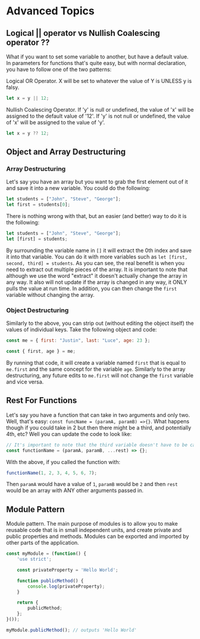# Advanced Topics

## Logical || operator vs Nullish Coalescing operator ??

What if you want to set some variable to another, but have a default value. In parameters for functions that's quite easy, but with normal declaration, you have to follow one of the two patterns:

Logical OR Operator. X will be set to whatever the value of Y is UNLESS y is falsy.
```javascript
let x = y || 12;
```

Nullish Coalescing Operator. If 'y' is null or undefined, the value of 'x' will be assigned to the default value of '12'.
If 'y' is not null or undefined, the value of 'x' will be assigned to the value of 'y'.
```javascript
let x = y ?? 12;
```

## Object and Array Destructuring

### Array Destructuring

Let's say you have an array but you want to grab the first element out of it and save it into a new variable. You could do the following:

```javascript
let students = ["John", "Steve", "George"];
let first = students[0];
```

There is nothing wrong with that, but an easier (and better) way to do it is the following:

```javascript
let students = ["John", "Steve", "George"];
let [first] = students;
```

By surrounding the variable name in `[]` it will extract the 0th index and save it into that variable. You can do it with more variables such as `let [first, second, third] = students`. As you can see, the real benefit is when you need to extract out multiple pieces of the array. It is important to note that although we use the word "extract" it doesn't actually change the array in any way. It also will not update if the array is changed in any way, it ONLY pulls the value at run time. In addition, you can then change the `first` variable without changing the array.

### Object Destructuring

Similarly to the above, you can strip out (without editing the object itself) the values of individual keys. Take the following object and code:

```javascript
const me = { first: "Justin", last: "Luce", age: 23 };

const { first, age } = me;
```

By running that code, it will create a variable named `first` that is equal to `me.first` and the same concept for the variable `age`. Similarly to the array destructuring, any future edits to `me.first` will not change the `first` variable and vice versa.

## Rest For Functions

Let's say you have a function that can take in two arguments and only two. Well, that's easy: `const funcName = (paramA, paramB) =>{}`. What happens though if you could take in 2 but then there might be a third, and potentially 4th, etc? Well you can update the code to look like:

```javascript
// It's important to note that the third variable doesn't have to be called rest, but the three dots are required.
const functionName = (paramA, paramB, ...rest) => {};
```

With the above, if you called the function with:

```javascript
functionName(1, 2, 3, 4, 5, 6, 7);
```

Then `paramA` would have a value of `1`, `paramB` would be `2` and then `rest` would be an array with ANY other arguments passed in.

## Module Pattern

Module pattern. The main purpose of modules is to allow you to make reusable code that is in small independent units, and create private and public properties and methods. Modules can be exported and imported by other parts of the application.

```javascript
const myModule = (function() {
    'use strict';

    const privateProperty = 'Hello World';

    function publicMethod() {
        console.log(privateProperty);
    }

    return {
        publicMethod;
    };
}());

myModule.publicMethod(); // outputs 'Hello World'
```

